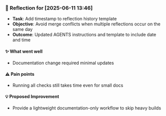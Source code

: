 ### :book: Reflection for [2025-06-11 13:46]
  - **Task**: Add timestamp to reflection history template
  - **Objective**: Avoid merge conflicts when multiple reflections occur on the same day
  - **Outcome**: Updated AGENTS instructions and template to include date and time

#### :sparkles: What went well
  - Documentation change required minimal updates

#### :warning: Pain points
  - Running all checks still takes time even for small docs

#### :bulb: Proposed Improvement
  - Provide a lightweight documentation-only workflow to skip heavy builds
